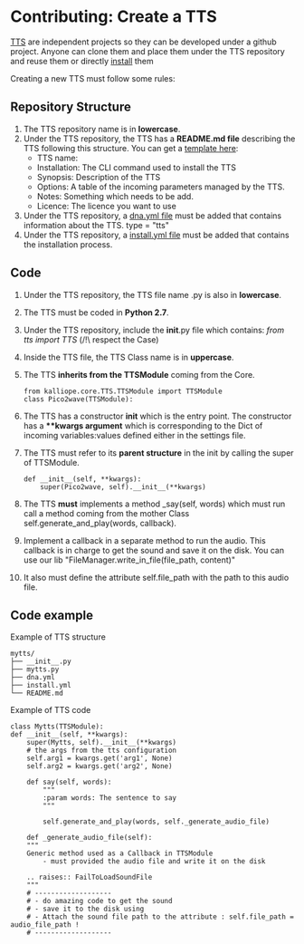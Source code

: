 # Contributing: Create a TTS

[TTS](../tts.md) are independent projects so they can be developed under a github project. 
Anyone can clone them and place them under the TTS repository and reuse them or directly [install](../tts.md) them

Creating a new TTS must follow some rules:

## Repository Structure
1. The TTS repository name is in __lowercase__.
1. Under the TTS repository, the TTS has a __README.md file__ describing the TTS following this structure. You can get a [template here](tts_template.md):
    - TTS name:
    - Installation:     The CLI command used to install the TTS
    - Synopsis:         Description of the TTS
    - Options:          A table of the incoming parameters managed by the TTS.
    - Notes:            Something which needs to be add.
    - Licence:          The licence you want to use
1. Under the TTS repository, a [dna.yml file](dna.md) must be added that contains information about the TTS. type = "tts"
1. Under the TTS repository, a [install.yml file](installation_file.md) must be added that contains the installation process.


## Code
1. Under the TTS repository, the TTS file name .py is also in __lowercase__.
1. The TTS must be coded in __Python 2.7__.
1. Under the TTS repository, include the __init__.py file which contains: *from tts import TTS* (/!\ respect the Case)
1. Inside the TTS file, the TTS Class name is in __uppercase__.
1. The TTS __inherits from the TTSModule__ coming from the Core.

    ```
    from kalliope.core.TTS.TTSModule import TTSModule
    class Pico2wave(TTSModule):
    ```


1. The TTS has a constructor __init__ which is the entry point.
The constructor has a __**kwargs argument__ which is corresponding to the Dict of incoming variables:values defined either in the settings file.
1. The TTS must refer to its __parent structure__ in the init by calling the super of TTSModule.

    ```
    def __init__(self, **kwargs):
        super(Pico2wave, self).__init__(**kwargs)
    ```

1. The TTS __must__ implements a method _say(self, words) which must run call a method coming from the mother Class self.generate_and_play(words, callback).
1. Implement a callback in a separate method to run the audio. 
This callback is in charge to get the sound and save it on the disk. You can use our lib "FileManager.write_in_file(file_path, content)"
1. It also must define the attribute self.file_path with the path to this audio file.


## Code example

Example of TTS structure
```
mytts/
├── __init__.py
├── mytts.py
├── dna.yml
├── install.yml
└── README.md
```

Example of TTS code
```
class Mytts(TTSModule):
def __init__(self, **kwargs):
    super(Mytts, self).__init__(**kwargs)
    # the args from the tts configuration
    self.arg1 = kwargs.get('arg1', None)
    self.arg2 = kwargs.get('arg2', None)

    def say(self, words):
        """
        :param words: The sentence to say
        """

        self.generate_and_play(words, self._generate_audio_file)
        
    def _generate_audio_file(self):
    """
    Generic method used as a Callback in TTSModule
        - must provided the audio file and write it on the disk

    .. raises:: FailToLoadSoundFile
    """
    # -------------------
    # - do amazing code to get the sound 
    # - save it to the disk using
    # - Attach the sound file path to the attribute : self.file_path = audio_file_path !
    # -------------------
    
```

